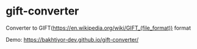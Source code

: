 # gift-converter
Converter to GIFT(https://en.wikipedia.org/wiki/GIFT_(file_format)) format 

Demo: https://bakhtiyor-dev.github.io/gift-converter/